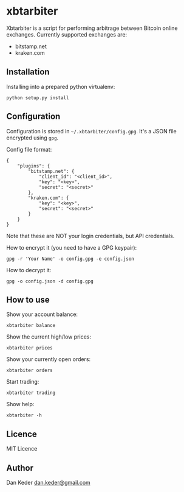 xbtarbiter
==========

Xbtarbiter is a script for performing arbitrage between Bitcoin online
exchanges. Currently supported exchanges are:

  * bitstamp.net
  * kraken.com


Installation
------------

Installing into a prepared python virtualenv:

    python setup.py install


Configuration
-------------

Configuration is stored in `~/.xbtarbiter/config.gpg`. It's a JSON file encrypted using
`gpg`.

Config file format:

    {
        "plugins": {
            "bitstamp.net": {
                "client_id": "<client_id>",
                "key": "<key>",
                "secret": "<secret>"
            },
            "kraken.com": {
                "key": "<key>",
                "secret": "<secret>"
            }
        }
    }

Note that these are NOT your login credentials, but API credentials.

How to encrypt it (you need to have a GPG keypair):

    gpg -r 'Your Name' -o config.gpg -e config.json

How to decrypt it:

    gpg -o config.json -d config.gpg


How to use
----------

Show your account balance:

    xbtarbiter balance

Show the current high/low prices:

    xbtarbiter prices

Show your currently open orders:

    xbtarbiter orders

Start trading:

    xbtarbiter trading

Show help:

    xbtarbiter -h


Licence
-------

MIT Licence


Author
------

Dan Keder <dan.keder@gmail.com>
